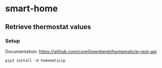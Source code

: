 # smart-home

## Retrieve thermostat values

### Setup

Documentation: https://github.com/coreGreenberet/homematicip-rest-api

```
pip3 install -U homematicip 
```





